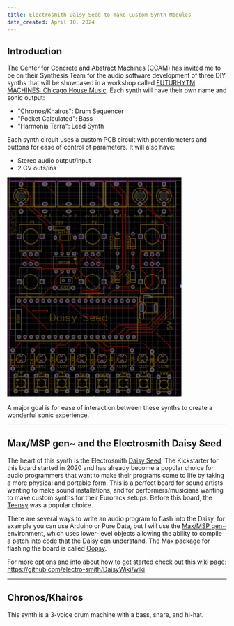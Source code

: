 ```yaml
---
title: Electrosmith Daisy Seed to make Custom Synth Modules
date_created: April 10, 2024
---
```


## Introduction

The Center for Concrete and Abstract Machines (<a target="\_blank" href="https://ccam.world/">CCAM</a>) has invited me to be on their Synthesis Team for the audio software development of three DIY synths that will be showcased in a workshop called <a target="\_blank" href="https://ccam.world/programs/24-5-10-future-rhythm-machines-chicago-house/">FUTURHYTM MACHINES: Chicago House Music</a>. Each synth will have their own name and sonic output:

- "Chronos/Khairos": Drum Sequencer
- "Pocket Calculated": Bass
- "Harmonia Terra": Lead Synth

Each synth circuit uses a custom PCB circuit with potentiometers and buttons for ease of control of parameters. It will also have:

- Stereo audio output/input
- 2 CV outs/ins

<img width="400px" src="./imgs/pcb.png"></img>

A major goal is for ease of interaction between these synths to create a wonderful sonic experience.

--- 

## Max/MSP gen~ and the Electrosmith Daisy Seed

The heart of this synth is the Electrosmith <a target="\_blank" href="https://electro-smith.com/products/daisy-seed">Daisy Seed</a>. The Kickstarter for this board started in 2020 and has already become a popular choice for audio programmers that want to make their programs come to life by taking a more physical and portable form. This is a perfect board for sound artists wanting to make sound installations, and for performers/musicians wanting to make custom synths for their Eurorack setups. Before this board, the <a target="\_blank" href="https://www.pjrc.com/teensy/">Teensy</a> was a popular choice.

There are several ways to write an audio program to flash into the Daisy, for example you can use Arduino or Pure Data, but I will use the <a target="_blank" href="https://docs.cycling74.com/max8/vignettes/gen_topic">Max/MSP gen~</a> environment, which uses lower-level objects allowing the ability to compile a patch into code that the Daisy can understand. The Max package for flashing the board is called <a target="\_blank" href="https://github.com/electro-smith/oopsy">Oopsy</a>.

For more options and info about how to get started check out this wiki page: <a target="\_blank" href="https://github.com/electro-smith/DaisyWiki/wiki">https://github.com/electro-smith/DaisyWiki/wiki</a>

--- 

## Chronos/Khairos

This synth is a 3-voice drum machine with a bass, snare, and hi-hat.
